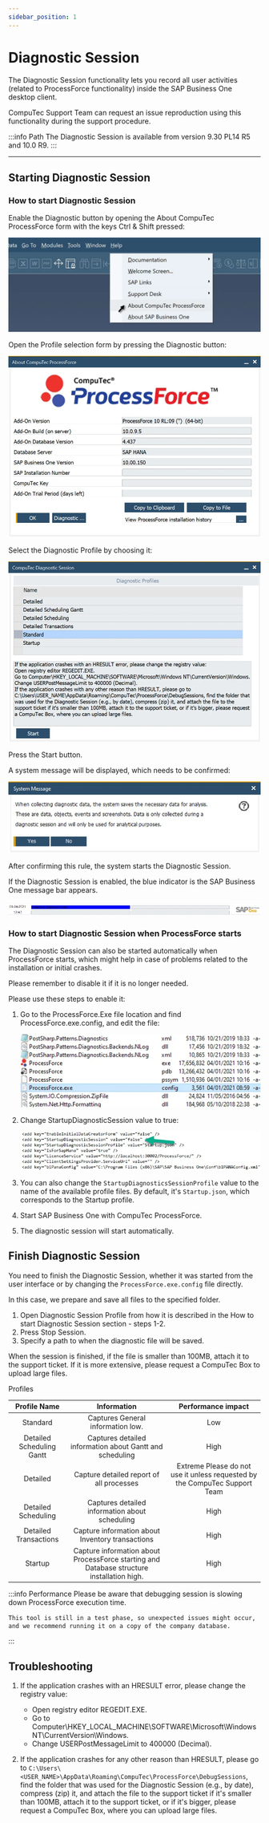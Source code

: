 ```yaml
---
sidebar_position: 1
---
```


# Diagnostic Session

The Diagnostic Session functionality lets you record all user activities (related to ProcessForce functionality) inside the SAP Business One desktop client.

CompuTec Support Team can request an issue reproduction using this functionality during the support procedure.

:::info Path
    The Diagnostic Session is available from version 9.30 PL14 R5 and 10.0 R9.
:::

---

## Starting Diagnostic Session

### How to start Diagnostic Session

Enable the Diagnostic button by opening the About CompuTec ProcessForce form with the keys Ctrl & Shift pressed:

![Top Menu Help](./media/diagnostic-session/top-menu-help.webp)

Open the Profile selection form by pressing the Diagnostic button:

![About ProcessForce](./media/diagnostic-session/about-computec-processforce.webp)

Select the Diagnostic Profile by choosing it:

![Diagnostic Session Profile](./media/diagnostic-session/diagnostic-session-profile.webp)

Press the Start button.

A system message will be displayed, which needs to be confirmed:

![System message](./media/diagnostic-session/system-message.webp)

After confirming this rule, the system starts the Diagnostic Session.

If the Diagnostic Session is enabled, the blue indicator is the SAP Business One message bar appears.

![Message Bar](./media/diagnostic-session/message-bar.webp)

### How to start Diagnostic Session when ProcessForce starts

The Diagnostic Session can also be started automatically when ProcessForce starts, which might help in case of problems related to the installation or initial crashes.

Please remember to disable it if it is no longer needed.

Please use these steps to enable it:

1. Go to the ProcessForce.Exe file location and find ProcessForce.exe.config, and edit the file:

    ![ProcessForce Folder](./media/diagnostic-session/processforce-folder.webp)
2. Change StartupDiagnosticSession value to true:

    ![ProcessForce exe](./media/diagnostic-session/processforce-exe-config.webp)
3. You can also change the `StartupDiagnosticsSessionProfile` value to the name of the available profile files. By default, it's `Startup.json`, which corresponds to the Startup profile.
4. Start SAP Business One with CompuTec ProcessForce.
5. The diagnostic session will start automatically.

## Finish Diagnostic Session

You need to finish the Diagnostic Session, whether it was started from the user interface or by changing the `ProcessForce.exe.config` file directly.

In this case, we prepare and save all files to the specified folder.

1. Open Diagnostic Session Profile from how it is described in the How to start Diagnostic Session section - steps 1-2.
2. Press Stop Session.
3. Specify a path to when the diagnostic file will be saved.

When the session is finished, if the file is smaller than 100MB, attach it to the support ticket. If it is more extensive, please request a CompuTec Box to upload large files.

Profiles

|       Profile Name        |                                   Information                                   |                             Performance impact                             |
| :-----------------------: | :-----------------------------------------------------------------------------: | :------------------------------------------------------------------------: |
|         Standard          |                        Captures General information low.                        |                                    Low                                     |
| Detailed Scheduling Gantt |            Captures detailed information about Gantt and scheduling             |                                    High                                    |
|         Detailed          |                    Capture detailed report of all processes                     | Extreme Please do not use it unless requested by the CompuTec Support Team |
|    Detailed Scheduling    |                 Captures detailed information about scheduling                  |                                    High                                    |
|   Detailed Transactions   |                Capture information about Inventory transactions                 |                                    High                                    |
|          Startup          | Capture information about ProcessForce starting and Database structure installation high. |                                    High                                    |

:::info Performance
    Please be aware that debugging session is slowing down ProcessForce execution time.

    This tool is still in a test phase, so unexpected issues might occur, and we recommend running it on a copy of the company database.
:::

## Troubleshooting

1. If the application crashes with an HRESULT error, please change the registry value:

    - Open registry editor REGEDIT.EXE.
    - Go to Computer\HKEY_LOCAL_MACHINE\SOFTWARE\Microsoft\Windows NT\CurrentVersion\Windows.
    - Change USERPostMessageLimit to 400000 (Decimal).
2. If the application crashes for any other reason than HRESULT, please go to `C:\Users\<USER_NAME>\AppData\Roaming\CompuTec\ProcessForce\DebugSessions`, find the folder that was used for the Diagnostic Session (e.g., by date), compress (zip) it, and attach the file to the support ticket if it's smaller than 100MB, attach it to the support ticket, or if it's bigger, please request a CompuTec Box, where you can upload large files.
